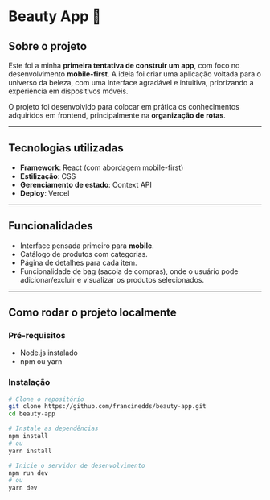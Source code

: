 # Beauty App 💄

## Sobre o projeto

Este foi a minha **primeira tentativa de construir um app**, com foco no desenvolvimento **mobile-first**. A ideia foi criar uma aplicação voltada para o universo da beleza, com uma interface agradável e intuitiva, priorizando a experiência em dispositivos móveis.

O projeto foi desenvolvido para colocar em prática os conhecimentos adquiridos em frontend, principalmente na **organização de rotas**.

---

## Tecnologias utilizadas

- **Framework**: React (com abordagem mobile-first)
- **Estilização**: CSS
- **Gerenciamento de estado**: Context API
- **Deploy**: Vercel

---

## Funcionalidades

- Interface pensada primeiro para **mobile**.
- Catálogo de produtos com categorias.
- Página de detalhes para cada item.
- Funcionalidade de bag (sacola de compras), onde o usuário pode adicionar/excluir e visualizar os produtos selecionados.

---

## Como rodar o projeto localmente

### Pré‑requisitos

- Node.js instalado
- npm ou yarn

### Instalação

```bash
# Clone o repositório
git clone https://github.com/francinedds/beauty-app.git
cd beauty-app

# Instale as dependências
npm install
# ou
yarn install

# Inicie o servidor de desenvolvimento
npm run dev
# ou
yarn dev

